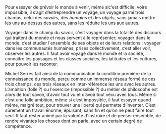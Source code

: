 Pour essayer de prévoir le monde à venir,  même sic'est difficile, voire impossible, il s’agit d’entreprendre un voyage, un voyage parmi trois champs, celui des _savoirs,_ des _humains_ et des _objets_, sans jamais mettre les uns au-dessus des autres, sans les réduire les uns aux autres. 

Voyager dans le champ du savoir, c’est voyager dans la totalité des discours qui traitent du monde et nous servent à le représenter; voyager dans le monde, c’est étudier l'ensemble de ses objets et de leurs relations ; voyager dans les communautés humaines, prises collectivement, c’est aller voir, observer les autres. Il faut avoir voyagé dans le monde et la société, connaître les paysages et les classes sociales, les latitudes et les cultures, pour pouvoir les raconter. 

Michel Serres fait ainsi de la communication la condition première de la connaissance du monde, perçu comme un immense réseau formé de ces trois champs, ces trois réseaux en inter-référence les uns avec les autres. L’ambition (folle ?) ou l'exercice (impossible ?) du métier de philosophe est alors de tout savoir, d’avoir tout vu et d’avoir tout vécu avec tous. Même si c’est une folle ambition, même si c’est impossible, il faut essayer quand même, malgré tout, pour trouver une liberté qui permette d’inventer. C’est sûrement un travail énorme, épuisant, sans fin et qu’on ne peut faire tout seul. Il faut rester animé par la volonté d'instruire et de penser ensemble, de rendre vivantes les choses dont on parle, avec un certain degré de compétence.